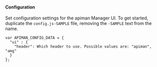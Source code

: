 #### Configuration

Set configuration settings for the apiman Manager UI. To get started, duplicate the `config.js-SAMPLE` file, removing 
the `-SAMPLE` text from the name.

```
var APIMAN_CONFIG_DATA = {
  "ui" : {
    "header": Which header to use. Possible values are: "apiman", "amg"
  }
};
```
